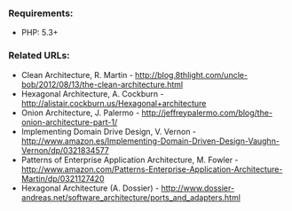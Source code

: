 ### Requirements:
- PHP: 5.3+

### Related URLs:
- Clean Architecture, R. Martin - <http://blog.8thlight.com/uncle-bob/2012/08/13/the-clean-architecture.html>
- Hexagonal Architecture, A. Cockburn - <http://alistair.cockburn.us/Hexagonal+architecture>
- Onion Architecture, J. Palermo - <http://jeffreypalermo.com/blog/the-onion-architecture-part-1/>
- Implementing Domain Drive Design, V. Vernon - <http://www.amazon.es/Implementing-Domain-Driven-Design-Vaughn-Vernon/dp/0321834577>
- Patterns of Enterprise Application Architecture, M. Fowler - <http://www.amazon.com/Patterns-Enterprise-Application-Architecture-Martin/dp/0321127420>
- Hexagonal Architecture (A. Dossier) - <http://www.dossier-andreas.net/software_architecture/ports_and_adapters.html>
